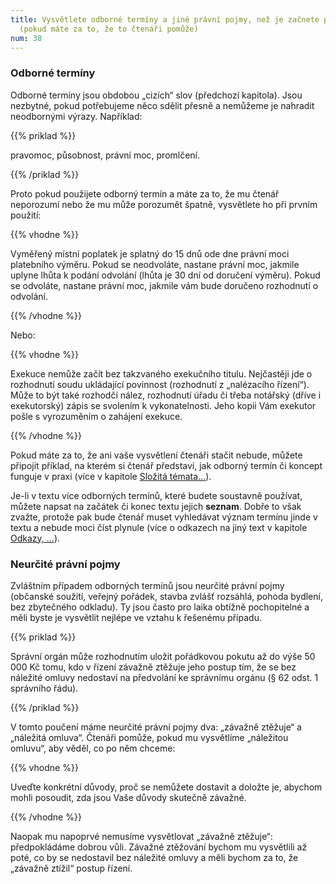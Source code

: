 ```yaml
---
title: Vysvětlete odborné termíny a jiné právní pojmy, než je začnete používat
  (pokud máte za to, že to čtenáři pomůže)
num: 38
---
```

### Odborné termíny

Odborné termíny jsou obdobou „cizích“ slov (předchozí kapitola). Jsou nezbytné, pokud potřebujeme něco sdělit přesně a nemůžeme je nahradit neodbornými výrazy. Například:

{{% priklad %}}

pravomoc, působnost, právní moc, promlčení.

{{% /priklad %}}

Proto pokud použijete odborný termín a máte za to, že mu čtenář neporozumí nebo že mu může porozumět špatně, vysvětlete ho při prvním použití:

{{% vhodne %}}

Vyměřený místní poplatek je splatný do 15 dnů ode dne právní moci platebního výměru. Pokud se neodvoláte, nastane právní moc, jakmile uplyne lhůta k podání odvolání (lhůta je 30 dní od doručení výměru). Pokud se odvoláte, nastane právní moc, jakmile vám bude doručeno rozhodnutí o odvolání.

{{% /vhodne %}}

Nebo:

{{% vhodne %}}

Exekuce nemůže začít bez takzvaného exekučního titulu. Nejčastěji jde o rozhodnutí soudu ukládající povinnost (rozhodnutí z „nalézacího řízení“). Může to být také rozhodčí nález, rozhodnutí úřadu či třeba notářský (dříve i exekutorský) zápis se svolením k vykonatelnosti. Jeho kopii Vám exekutor pošle s vyrozuměním o zahájení exekuce.

{{% /vhodne %}}

Pokud máte za to, že ani vaše vysvětlení čtenáři stačit nebude, můžete připojit příklad, na kterém si čtenář představí, jak odborný termín či koncept funguje v praxi (více v kapitole [Složitá témata...](https://www.ochrance.cz/srozumitelne/slozita_temata_vysvetlete_na_prikladech/)).

Je-li v textu více odborných termínů, které budete soustavně používat, můžete napsat na začátek či konec textu jejich **seznam**. Dobře to však zvažte, protože pak bude čtenář muset vyhledávat význam termínu jinde v textu a nebude moci číst plynule (více o odkazech na jiný text v kapitole [Odkazy, ...](https://www.ochrance.cz/srozumitelne/odkazy_poznamky_pod_carou_a_citace_rusi_plynulost_textu_piste_je_tam_kde_rusi_nejmene/)).

### Neurčité právní pojmy

Zvláštním případem odborných termínů jsou neurčité právní pojmy (občanské soužití, veřejný pořádek, stavba zvlášť rozsáhlá, pohoda bydlení, bez zbytečného odkladu). Ty jsou často pro laika obtížně pochopitelné a měli byste je vysvětlit nejlépe ve vztahu k řešenému případu.

{{% priklad %}}

Správní orgán může rozhodnutím uložit pořádkovou pokutu až do výše 50 000 Kč tomu, kdo v řízení závažně ztěžuje jeho postup tím, že se bez náležité omluvy nedostaví na předvolání ke správnímu orgánu (§ 62 odst. 1 správního řádu).

{{% /priklad %}}

V tomto poučení máme neurčité právní pojmy dva: „závažně ztěžuje“ a „náležitá omluva“. Čtenáři pomůže, pokud mu vysvětlíme „náležitou omluvu“, aby věděl, co po něm chceme:

{{% vhodne %}}

Uveďte konkrétní důvody, proč se nemůžete dostavit a doložte je, abychom mohli posoudit, zda jsou Vaše důvody skutečně závažné.

{{% /vhodne %}}

Naopak mu napoprvé nemusíme vysvětlovat „závažně ztěžuje“: předpokládáme dobrou vůli. Závažné ztěžování bychom mu vysvětlili až poté, co by se nedostavil bez náležité omluvy a měli bychom za to, že „závažně ztížil“ postup řízení.